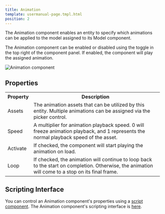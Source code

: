 ```yaml
---
title: Animation
template: usermanual-page.tmpl.html
position: 2
---
```


The Animation component enables an entity to specify which animations can be applied to the model assigned to its Model component.

The Animation component can be enabled or disabled using the toggle in the top right of the component panel. If enabled, the component will play the assigned animation.

![Animation component][1]

## Properties

<table class="table table-striped">
    <col class="property-name"></col>
    <col class="property-description"></col>
    <tr><th>Property</th><th>Description</th></tr>
    <tr><td>Assets</td><td>The animation assets that can be utilized by this entity. Multiple animations can be assigned via the picker control.</td></tr>
    <tr><td>Speed</td><td>A multiplier for animation playback speed. 0 will freeze animation playback, and 1 represents the normal playback speed of the asset.</td></tr>
    <tr><td>Activate</td><td>If checked, the component will start playing the animation on load.</td></tr>
    <tr><td>Loop</td><td>If checked, the animation will continue to loop back to the start on completion. Otherwise, the animation will come to a stop on its final frame.</td></tr>
</table>

## Scripting Interface

You can control an Animation component's properties using a [script component][2]. The Animation component's scripting interface is [here][3].

[1]: /images/user-manual/scenes/components/component-animation.png
[2]: /user-manual/packs/components/script
[3]: /engine/api/stable/symbols/pc.AnimationComponent.html

